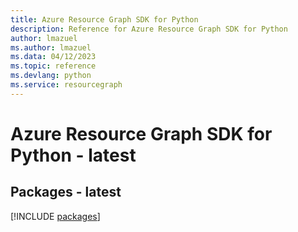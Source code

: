 ```yaml
---
title: Azure Resource Graph SDK for Python
description: Reference for Azure Resource Graph SDK for Python
author: lmazuel
ms.author: lmazuel
ms.data: 04/12/2023
ms.topic: reference
ms.devlang: python
ms.service: resourcegraph
---
```

# Azure Resource Graph SDK for Python - latest
## Packages - latest
[!INCLUDE [packages](resource-graph-index.md)]